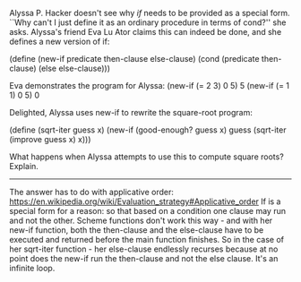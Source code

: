 Alyssa P. Hacker doesn't see why _if_ needs to be provided as a special form. ``Why can't I just define it as an ordinary procedure in terms of cond?'' she asks. Alyssa's friend Eva Lu Ator claims this can indeed be done, and she defines a new version of if:

(define (new-if predicate then-clause else-clause)
  (cond (predicate then-clause)
        (else else-clause)))


Eva demonstrates the program for Alyssa:
(new-if (= 2 3) 0 5)
5
(new-if (= 1 1) 0 5)
0


Delighted, Alyssa uses new-if to rewrite the square-root program:

(define (sqrt-iter guess x)
  (new-if (good-enough? guess x)
          guess
          (sqrt-iter (improve guess x)
                    x)))

What happens when Alyssa attempts to use this to compute square roots? Explain.


--------

The answer has to do with applicative order: https://en.wikipedia.org/wiki/Evaluation_strategy#Applicative_order
If is a special form for a reason: so that based on a condition one clause may run and not the other.
Scheme functions don't work this way - and with her new-if function, both the then-clause and the else-clause have to be executed and returned before the main function finishes.
So in the case of her sqrt-iter function - her else-clause endlessly recurses because at no point does the new-if run the then-clause and not the else clause.
It's an infinite loop.
